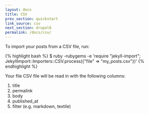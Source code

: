 ```yaml
---
layout: docs
title: CSV
prev_section: quickstart
link_source: csv
next_section: drupal6
permalink: /docs/csv/
---
```


To import your posts from a CSV file, run:

{% highlight bash %}
$ ruby -rubygems -e 'require "jekyll-import";
    JekyllImport::Importers::CSV.process({"file" => "my_posts.csv"})'
{% endhighlight %}

Your file CSV file will be read in with the following columns:

1. title
2. permalink
3. body
4. published_at
5. filter (e.g. markdown, textile)
